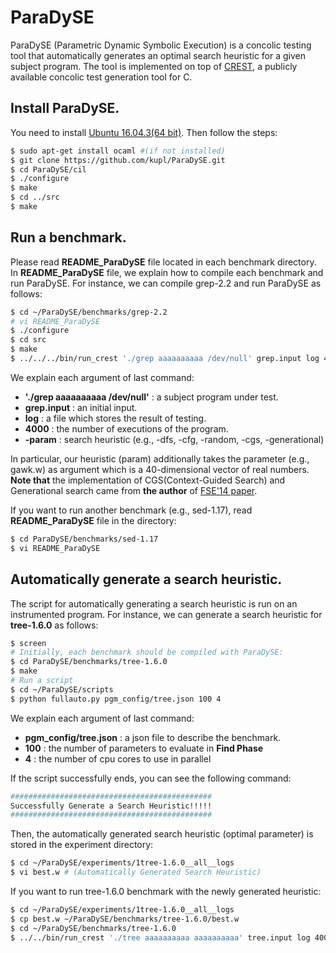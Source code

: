 # ParaDySE 

ParaDySE (Parametric Dynamic Symbolic Execution) 
is a concolic testing tool that automatically generates an optimal 
search heuristic for a given subject program. 
The tool is implemented on top of [CREST][crest], 
a publicly available concolic test generation tool for C. 	

## Install ParaDySE. 
You need to install [Ubuntu 16.04.3(64 bit)][ubuntu].
Then follow the steps:
```sh
$ sudo apt-get install ocaml #(if not installed) 
$ git clone https://github.com/kupl/ParaDySE.git 
$ cd ParaDySE/cil
$ ./configure
$ make
$ cd ../src
$ make
```

## Run a benchmark.
Please read **README\_ParaDySE** file located in each benchmark directory. 
In **README\_ParaDySE** file, we explain how to compile each benchmark and run ParaDySE.
For instance, we can compile grep-2.2 and run ParaDySE as follows:
```sh
$ cd ~/ParaDySE/benchmarks/grep-2.2 
# vi README_ParaDySE
$ ./configure
$ cd src
$ make
$ ../../../bin/run_crest './grep aaaaaaaaaa /dev/null' grep.input log 4000 -param grep.w
```

We explain each argument of last command: 
-	**'./grep aaaaaaaaaa /dev/null'** : a subject program under test. 
-	**grep.input** : an initial input. 
-	**log** : a file which stores the result of testing.
-	**4000** : the number of executions of the program.
-	**-param** : search heuristic (e.g., -dfs, -cfg, -random, -cgs, -generational) 

In particular, our heuristic (param) additionally takes the parameter (e.g., gawk.w) as argument 
which is a 40-dimensional vector of real numbers. 
**Note that** the implementation of CGS(Context-Guided Search) and Generational search came from **the author** of [FSE'14 paper][FSE]. 

If you want to run another benchmark (e.g., sed-1.17), read **README_ParaDySE** file in the directory:
```sh
$ cd ParaDySE/benchmarks/sed-1.17 
$ vi README_ParaDySE
```

## Automatically generate a search heuristic.
The script for automatically generating a search heuristic is run on an instrumented program. 
For instance, we can generate a search heuristic for **tree-1.6.0** as follows:
```sh
$ screen 
# Initially, each benchmark should be compiled with ParaDySE:
$ cd ParaDySE/benchmarks/tree-1.6.0
$ make
# Run a script
$ cd ~/ParaDySE/scripts
$ python fullauto.py pgm_config/tree.json 100 4 
```

We explain each argument of last command: 
-	**pgm_config/tree.json** : a json file to describe the benchmark.
-	**100** : the number of parameters to evaluate in **Find Phase**
-	**4** : the number of cpu cores to use in parallel

If the script successfully ends, you can see the following command:
```sh
#############################################
Successfully Generate a Search Heuristic!!!!!
#############################################
```
Then, the automatically generated search heuristic (optimal parameter) 
is stored in the experiment directory:
```sh
$ cd ~/ParaDySE/experiments/1tree-1.6.0__all__logs
$ vi best.w # (Automatically Generated Search Heuristic)
```
If you want to run tree-1.6.0 benchmark with the newly generated heuristic:
```sh
$ cd ~/ParaDySE/experiments/1tree-1.6.0__all__logs
$ cp best.w ~/ParaDySE/benchmarks/tree-1.6.0/best.w 
$ cd ~/ParaDySE/benchmarks/tree-1.6.0 
$ ../../bin/run_crest './tree aaaaaaaaaa aaaaaaaaaa' tree.input log 4000 -param best.w
```

[crest]: https://github.com/jburnim/crest
[ubuntu]: https://www.ubuntu.com/download/desktop
[FSE]: https://dl.acm.org/citation.cfm?id=2635872&CFID=1004243459&CFTOKEN=16632066
